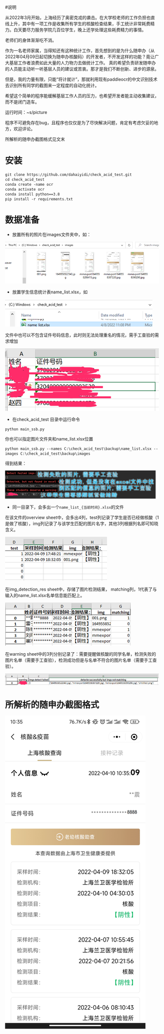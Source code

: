 
#说明

从2022年3月开始，上海经历了奥密克戎的袭击。在大学校老师的工作负担也直线上升，其中有一项工作是收集所有学生的核酸检查结果，手工统计非常耗费精力。白天要尽力服务学院几百位学生，晚上还学处理这些耗费精力的事情。

老师们的身体渐渐吃不消。

作为一名老师家属，当得知还有这种统计工作，首先想到的是为什么随申办（从2022年04月09日起切换为随申办核酸码）的开发者，不开发这样的功能？竟让广大基层工作者浪费如此大量的人力物力去做统计工作。 真的希望负责研发随申办的人员能主动听一听基层人员的建议或苦衷。那才是我们不断创新、进步的源泉。

但是，我的力量有限，只能“将计就计”，那就利用现有paddleocr的中文识别技术去识别所有同学的截图来一定程度的自动化统计。

希望这个简单的程序能缓解基层工作人员的压力，也希望开发者能主动收集建议，而不是闭门造车。

运行时间：~s/picture

程序不可避免存在bug，且程序也仅仅是为了尽快解决问题，肯定有考虑欠妥的地方，欢迎评论。

所解析的随申办截图格式见文末

# 安装
```
git clone https://github.com/dahaiyidi/check_acid_test.git
cd check_acid_test
conda create -name ocr
conda activate ocr
conda install python==3.8
pip install -r requirements.txt
```

# 数据准备

* 放置所有的照片在images文件夹中，如：

![img.png](utils/img1.png)

* 放置学生信息统计表name_list.xlsx，如

![img.png](utils/img7.png)

文件中也可以不包含证件号码信息，此时则无法处理重名的情况，需手工查验的需求增加

![img.png](utils/img2.png)

* 在check_acid_test 目录中运行命令

```
python main_ssb.py
```
你也可以指定图片文件夹和name_list.xlsx位置

```
python main_ssb.py --names C:\check_acid_test\backup\name_list.xlsx --images C:\check_acid_test\backup\images
```

得到结果：

![img.png](utils/img3.png)

* 同一目录下，会多出一个```name_list_{当前时间}.xlsx```的文件

在该文件的overview sheet中，会多出4列，test列记录了学生是否已经做核酸（1是做了核酸），img列记录了与该学生匹配的图片名字，其他3列根据列名即可知晓含义。

![img.png](utils/img4.png)

在img_detection_res sheet中，存储了图片检测结果， matching列，1代表了与输入的name_list.xlsx名单信息能匹配上。

![img.png](utils/img5.png)

在warning sheet中的3列分别记录了：需要提醒做核酸的同学名单，检测失败的图片名单（需要手工查验），检测成功但是与名单不符合的图片名单（需要手工查验）。

![img.png](utils/img6.png)

# 所解析的随申办截图格式

![img.png](utils/img8.png)